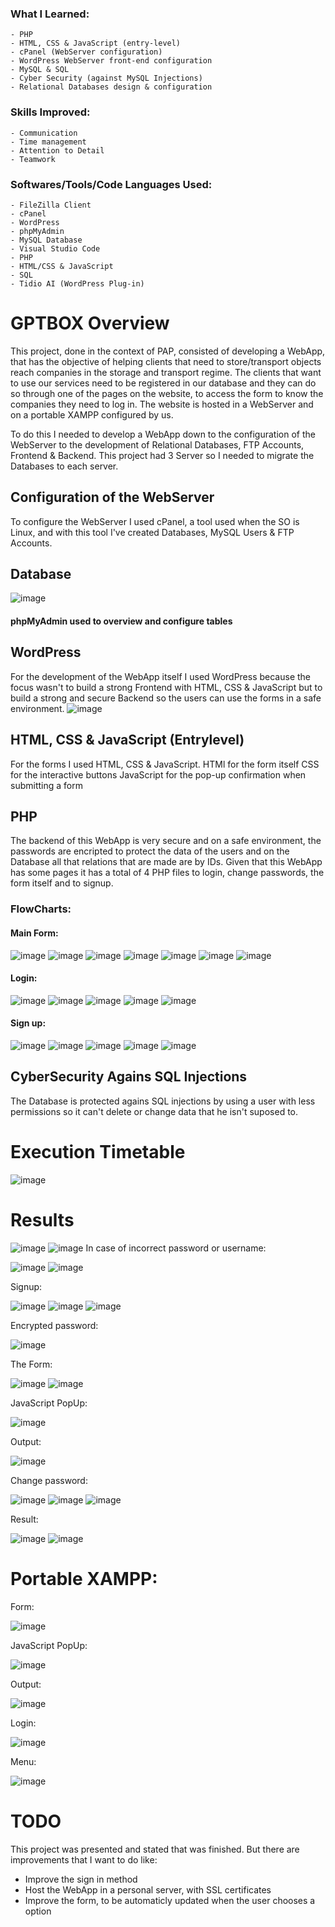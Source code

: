   ### What I Learned:
    - PHP
    - HTML, CSS & JavaScript (entry-level)
    - cPanel (WebServer configuration)
    - WordPress WebServer front-end configuration
    - MySQL & SQL
    - Cyber Security (against MySQL Injections)
    - Relational Databases design & configuration


  ### Skills Improved:
    - Communication 
    - Time management 
    - Attention to Detail
    - Teamwork
  

  ### Softwares/Tools/Code Languages Used:
    - FileZilla Client
    - cPanel
    - WordPress
    - phpMyAdmin
    - MySQL Database
    - Visual Studio Code
    - PHP
    - HTML/CSS & JavaScript
    - SQL
    - Tidio AI (WordPress Plug-in)


# GPTBOX Overview
This project, done in the context of PAP, consisted of developing a WebApp, that has the objective of helping clients that need to store/transport objects reach companies in the storage and transport regime.
The clients that want to use our services need to be registered in our database and they can do so through one of the pages on the website, to access the form to know the companies they need to log in.
The website is hosted in a WebServer and on a portable XAMPP configured by us.

To do this I needed to develop a WebApp down to the configuration of the WebServer to the development of Relational Databases, FTP Accounts, Frontend & Backend.
This project had 3 Server so I needed to migrate the Databases to each server.

## Configuration of the WebServer
To configure the WebServer I used cPanel, a tool used when the SO is Linux, and with this tool I've created Databases, MySQL Users & FTP Accounts.

## Database
![image](https://github.com/Bolofofopt/ProjetosC/assets/145719526/c2d847f7-408e-48f3-b2b8-1be5598ab6c7)

#### phpMyAdmin used to overview and configure tables

## WordPress
For the development of the WebApp itself I used WordPress because the focus wasn't to build a strong Frontend with HTML, CSS & JavaScript but to build a strong and secure Backend so the users can use the forms in a safe environment.
![image](https://github.com/Bolofofopt/ProjetosC/assets/145719526/6d0b79fe-9567-4a19-9ed1-c3fe07654cad)

## HTML, CSS & JavaScript (Entrylevel)
For the forms I used HTML, CSS & JavaScript.
HTMl for the form itself
CSS for the interactive buttons
JavaScript for the pop-up confirmation when submitting a form

## PHP
The backend of this WebApp is very secure and on a safe environment, the passwords are encripted to protect the data of the users and on the Database all that relations that are made are by IDs.
Given that this WebApp has some pages it has a total of 4 PHP files to login, change passwords, the form itself and to signup.

### FlowCharts:
#### Main Form:
![image](https://github.com/Bolofofopt/Public_Projects/assets/145719526/c63a03de-0b6a-4a97-ba14-7f8ee8a381b1)
![image](https://github.com/Bolofofopt/Public_Projects/assets/145719526/7003fd5f-149f-43d3-8ffc-9534d621a1e5)
![image](https://github.com/Bolofofopt/Public_Projects/assets/145719526/9393446a-28da-4cfb-bd7f-69a1a509482d)
![image](https://github.com/Bolofofopt/Public_Projects/assets/145719526/5b006452-1606-417f-9c85-b5226c57dc75)
![image](https://github.com/Bolofofopt/Public_Projects/assets/145719526/ca277a4f-a99f-4481-8281-05adf573e952)
![image](https://github.com/Bolofofopt/Public_Projects/assets/145719526/5e2b937b-ef45-4e9a-a9e7-ba1e4bee3c42)
![image](https://github.com/Bolofofopt/Public_Projects/assets/145719526/45b29913-57a9-46a2-ba39-0309701b847c)



#### Login:
![image](https://github.com/Bolofofopt/Public_Projects/assets/145719526/1d593779-5560-464e-be67-0da6745a81ae)
![image](https://github.com/Bolofofopt/Public_Projects/assets/145719526/f1641ef7-991d-4e7d-bea1-684aff1c7718)
![image](https://github.com/Bolofofopt/Public_Projects/assets/145719526/52523e39-4730-4337-aba2-3a0f9706ec5f)
![image](https://github.com/Bolofofopt/Public_Projects/assets/145719526/6bbacc87-7c48-4bb5-9299-3a58849811c8)
![image](https://github.com/Bolofofopt/Public_Projects/assets/145719526/76f1d084-88e0-4497-90fc-d154d75f26f6)


#### Sign up:
![image](https://github.com/Bolofofopt/Public_Projects/assets/145719526/58a0c709-2393-4fe4-a2aa-6aef85b1f4d8)
![image](https://github.com/Bolofofopt/Public_Projects/assets/145719526/5898832a-6a77-49cc-9756-f449af75ca93)
![image](https://github.com/Bolofofopt/Public_Projects/assets/145719526/280e725e-b6c0-434c-91ae-9e734e7aa868)
![image](https://github.com/Bolofofopt/Public_Projects/assets/145719526/4332fb62-9b1f-401a-b7cc-1f64b8ffb5b2)
![image](https://github.com/Bolofofopt/Public_Projects/assets/145719526/f2cd91fd-6a39-4f5a-ac03-3b955d8e4457)


## CyberSecurity Agains SQL Injections
The Database is protected agains SQL injections by using a user with less permissions so it can't delete or change data that he isn't suposed to.



# Execution Timetable
![image](https://github.com/Bolofofopt/ProjetosC/assets/145719526/31acdb35-0887-4787-b577-01d120b45434)

# Results
![image](https://github.com/Bolofofopt/ProjetosC/assets/145719526/65a9401c-2201-4fac-8663-c59e06c11ade)
![image](https://github.com/Bolofofopt/ProjetosC/assets/145719526/7e1697fe-ef76-4398-b343-684e5cf2db58)
In case of incorrect password or username:


![image](https://github.com/Bolofofopt/ProjetosC/assets/145719526/f05208f3-52f2-402b-8947-a9819bcebfb6)
![image](https://github.com/Bolofofopt/Public_Projects/assets/145719526/90fd4f04-5f08-42a2-8f47-b460bf864b06)


Signup:

![image](https://github.com/Bolofofopt/ProjetosC/assets/145719526/a685dec2-20b1-41ea-8548-cc350a8ddf2f)
![image](https://github.com/Bolofofopt/ProjetosC/assets/145719526/0cf392ec-d678-48cf-8473-2c8c1cd9c939)
![image](https://github.com/Bolofofopt/ProjetosC/assets/145719526/67f969dc-5a5d-4b3c-9baa-ce60ca5581b2)


Encrypted password:

![image](https://github.com/Bolofofopt/ProjetosC/assets/145719526/68727ef7-d90c-4d42-abba-f1d7c593be07)

The Form:

![image](https://github.com/Bolofofopt/ProjetosC/assets/145719526/298f9fa2-9520-4542-b16f-3aaf33b58dd4)
![image](https://github.com/Bolofofopt/ProjetosC/assets/145719526/8e00d6a9-46cf-4910-a01b-2f782a7d0995)

JavaScript PopUp:

![image](https://github.com/Bolofofopt/ProjetosC/assets/145719526/34507119-6454-478d-b77b-7713a59109b6)

Output:

![image](https://github.com/Bolofofopt/ProjetosC/assets/145719526/c4621798-941e-4540-93fd-5a1ced419156)

Change password:

![image](https://github.com/Bolofofopt/ProjetosC/assets/145719526/6e699d3e-505f-435a-9d3d-fd6528264803)
![image](https://github.com/Bolofofopt/ProjetosC/assets/145719526/b0505e2b-453d-4b9d-913d-4fb03abc24f8)
![image](https://github.com/Bolofofopt/ProjetosC/assets/145719526/cd36f37f-2e73-4ef9-ac6d-9b6ba0f9c046)

Result:

![image](https://github.com/Bolofofopt/ProjetosC/assets/145719526/c7dee0f6-55fa-42ee-8b30-1ab9e7b673d7)
![image](https://github.com/Bolofofopt/ProjetosC/assets/145719526/a8dcc330-97b4-4031-80c3-ae6fa9d9d122)


# Portable XAMPP:
Form:

![image](https://github.com/Bolofofopt/ProjetosC/assets/145719526/92df492f-748e-4474-87ec-13e7c454eca0)

JavaScript PopUp:

![image](https://github.com/Bolofofopt/ProjetosC/assets/145719526/b13e2cc2-d863-4c38-b54e-fe90a74cda3c)

Output:

![image](https://github.com/Bolofofopt/ProjetosC/assets/145719526/f907e947-76bc-42ee-93bb-8a1194327f43)

Login:

![image](https://github.com/Bolofofopt/ProjetosC/assets/145719526/73e17c95-a11a-47a6-9c6b-545de944fe05)

Menu:

![image](https://github.com/Bolofofopt/ProjetosC/assets/145719526/d0ca304c-3573-4632-b824-e1b7ee7d9bd7)

# TODO
This project was presented and stated that was finished. But there are improvements that I want to do like:
- Improve the sign in method
- Host the WebApp in a personal server, with SSL certificates
- Improve the form, to be automaticly updated when the user chooses a option
